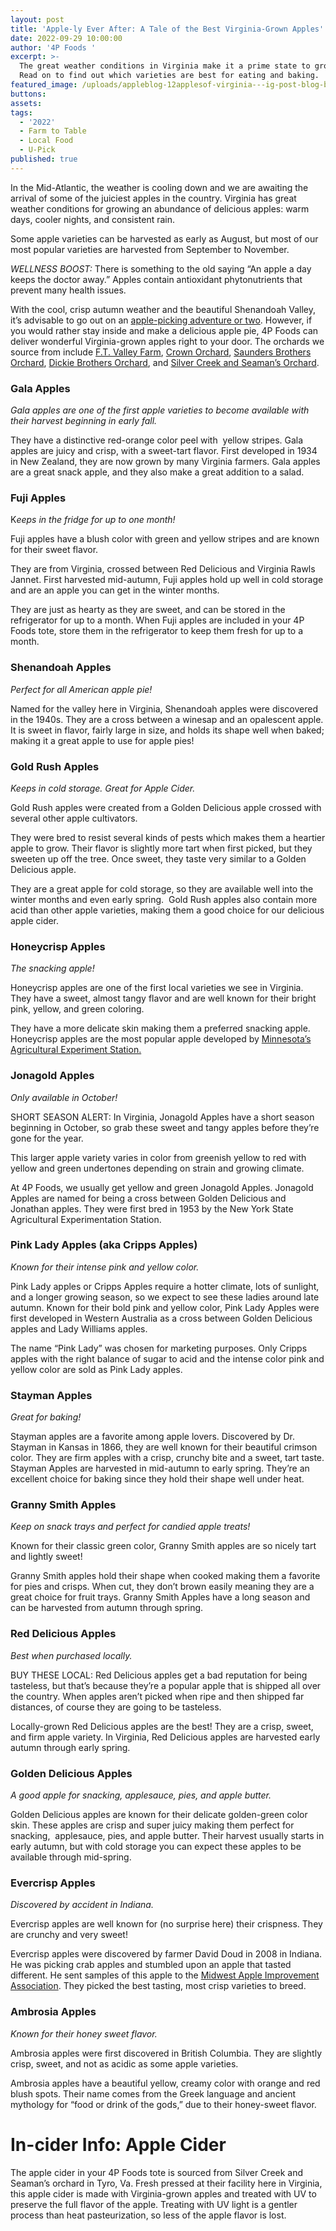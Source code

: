 ```yaml
---
layout: post
title: 'Apple-ly Ever After: A Tale of the Best Virginia-Grown Apples'
date: 2022-09-29 10:00:00
author: '4P Foods '
excerpt: >-
  The great weather conditions in Virginia make it a prime state to grow apples.
  Read on to find out which varieties are best for eating and baking.
featured_image: /uploads/appleblog-12applesof-virginia---ig-post-blog-banner.png
buttons:
assets:
tags:
  - '2022'
  - Farm to Table
  - Local Food
  - U-Pick
published: true
---
```

<div class="editable"><p>In the Mid-Atlantic, the weather is cooling down and we are awaiting the arrival of some of the juiciest apples in the country. Virginia has great&nbsp; weather conditions for growing an abundance of delicious apples: warm days, cooler nights, and consistent rain.</p><p>Some apple varieties can be harvested as early as August, but most of our most popular varieties are harvested from September to November.&nbsp;</p><p><em>WELLNESS BOOST:</em> There is something to the old saying “An apple a day keeps the doctor away.” Apples contain antioxidant phytonutrients that prevent many health issues.</p><p>With the cool, crisp autumn weather and the beautiful Shenandoah Valley, it’s advisable to go out on an <a href="https://www.funinfairfaxva.com/apple-picking-in-virginia/#:~:text=Mid%2DSeptember%20to%20mid%2DOctober,and%20Yellow%20Delicious%2C%20and%20Fuji.">apple-picking adventure or two</a>. However, if you would rather stay inside and make a delicious apple pie, 4P Foods can deliver wonderful Virginia-grown apples right to your door. The orchards we source from include <a target="_blank" rel="noopener" href="https://4pfoods.com/farmers/f-t-valley-farm/">F.T. Valley Farm</a>, <a href="https://4pfoods.com/farmers/crown-orchard/">Crown Orchard</a>, <a target="_blank" rel="noopener" href="https://4pfoods.com/farmers/saunders-brothers-orchard/">Saunders Brothers Orchard</a>, <a target="_blank" rel="noopener" href="https://4pfoods.com/farmers/dickie-brothers-orchard/">Dickie Brothers Orchard</a>, and <a target="_blank" rel="noopener" href="https://4pfoods.com/farmers/silver-creek-and-seamans-orchard/">Silver Creek and Seaman’s Orchard</a>.</p><h3><strong>Gala Apples</strong></h3><p><em>Gala apples are one of the first apple varieties to become available with their harvest beginning in early fall.</em></p><p>They have a distinctive red-orange color peel with&nbsp; yellow stripes. Gala apples are juicy and crisp, with a sweet-tart flavor. First developed in 1934 in New Zealand, they are now grown by many Virginia farmers. Gala apples&nbsp; are a great snack apple, and they also make a great addition to a salad.</p><h3><strong>Fuji Apples</strong></h3><p>K<em>eeps in the fridge for up to one month!</em></p><p>Fuji apples have a blush color with green and yellow stripes and are known for their sweet flavor.</p><p>They are from Virginia, crossed between Red Delicious and Virginia Rawls Jannet. First harvested mid-autumn, Fuji apples hold up well in cold storage and are an apple you can get in the winter months.</p><p>They are just as hearty as they are sweet, and can be stored in the refrigerator for up to a month. When Fuji apples are included in your 4P Foods tote, store them in the refrigerator to keep them fresh for up to a month.</p><h3><strong>Shenandoah Apples</strong></h3><p><em>Perfect for all American apple pie!</em></p><p>Named for the valley here in Virginia, Shenandoah apples were discovered in the 1940s. They are a cross between a winesap and an opalescent apple. It is sweet in flavor, fairly large in size, and holds its shape well when baked; making it a great apple to use for apple pies!</p><h3><strong>Gold Rush Apples</strong></h3><p><em>Keeps in cold storage. Great for Apple Cider.</em></p><p>Gold Rush apples were created from a Golden Delicious apple crossed with several other apple cultivators.</p><p>They were bred to resist several kinds of pests which makes them a heartier apple to grow. Their flavor is slightly more tart when first picked, but they sweeten up off the tree. Once sweet, they taste very similar to a Golden Delicious apple.</p><p>They are a great apple for cold storage, so they are available well into the winter months and even early spring.&nbsp; Gold Rush apples also contain more acid than other apple varieties, making them a good choice for our delicious apple cider.</p><h3><strong>Honeycrisp Apples</strong></h3><p><em>The snacking apple!</em></p><p>Honeycrisp apples are one of the first local varieties we see in Virginia. They have a sweet, almost tangy flavor and are well known for their bright pink, yellow, and green coloring.</p><p>They have a more delicate skin making them a preferred snacking apple. Honeycrisp apples are the most popular apple developed by <a href="https://specialtyproduce.com/produce/Honeycrisp_Apples_3122.php">Minnesota’s Agricultural Experiment Station.</a></p><h3><strong>Jonagold Apples</strong></h3><p><em>Only available in October!</em></p><p>SHORT SEASON ALERT: In Virginia, Jonagold Apples have a short season beginning in October, so grab these sweet and tangy apples before they’re gone for the year.</p><p>This larger apple variety varies in color from greenish yellow to red with yellow and green undertones depending on strain and growing climate.</p><p>At 4P Foods, we usually get yellow and green Jonagold Apples. Jonagold Apples are named for being a cross between Golden Delicious and Jonathan apples. They were first bred in 1953 by the New York State Agricultural Experimentation Station.</p><h3><strong>Pink Lady Apples (aka Cripps Apples)</strong></h3><p><em>Known for their intense pink and yellow color.</em></p><p>Pink Lady apples or Cripps Apples require a hotter climate, lots of sunlight, and a longer growing season, so we expect to see these ladies around late autumn. Known for their bold pink and yellow color, Pink Lady Apples were first developed in Western Australia as a cross between Golden Delicious apples and Lady Williams apples.&nbsp;</p><p>The name “Pink Lady” was chosen for marketing purposes. Only Cripps apples with the right balance of sugar to acid and the intense color pink and yellow color are sold as Pink Lady apples.</p><h3><strong>Stayman Apples</strong></h3><p><em>Great for baking!</em></p><p>Stayman apples are a favorite among apple lovers. Discovered by Dr. Stayman in Kansas in 1866, they are well known for their beautiful crimson color. They are firm apples with a crisp, crunchy bite and a sweet, tart taste. Stayman Apples are harvested in mid-autumn to early spring. They’re an excellent choice for baking since they hold their shape well under heat.&nbsp;</p><h3><strong>Granny Smith Apples</strong></h3><p><em>Keep on snack trays and perfect for candied apple treats!</em></p><p>Known for their classic green color, Granny Smith apples are so nicely tart and lightly sweet!</p><p>Granny Smith apples hold their shape when cooked making them a favorite for pies and crisps. When cut, they don’t brown easily meaning they are a great choice for fruit trays. Granny Smith Apples have a long season and can be harvested from autumn through spring.</p><h3><strong>Red Delicious Apples</strong></h3><p><em>Best when purchased locally.</em></p><p>BUY THESE LOCAL: Red Delicious apples get a bad reputation for being tasteless, but that’s because they’re a popular apple that is shipped all over the country. When apples aren’t picked when ripe and then shipped far distances, of course they are going to be tasteless.&nbsp;</p><p>Locally-grown Red Delicious apples are the best! They are a crisp, sweet, and firm apple variety. In Virginia, Red Delicious apples are harvested early autumn through early spring.&nbsp;</p><h3><strong>Golden Delicious Apples</strong></h3><p><em>A good apple for snacking, applesauce, pies, and apple butter.</em></p><p>Golden Delicious apples are known for their delicate golden-green color skin. These apples are crisp and super juicy making them perfect for snacking,&nbsp; applesauce, pies, and apple butter. Their harvest usually starts in early autumn, but with cold storage you can expect these apples to be available through mid-spring.</p><h3><strong>Evercrisp Apples</strong></h3><p><em>Discovered by accident in Indiana.</em></p><p>Evercrisp apples are well known for (no surprise here) their crispness. They are crunchy and very sweet!</p><p>Evercrisp apples were discovered by farmer David Doud in 2008 in Indiana. He was picking crab apples and stumbled upon an apple that tasted different. He sent samples of this apple to the <a href="https://fruitgrowersnews.com/article/evercrisp-on-its-way/">Midwest Apple Improvement Association</a>. They picked the best tasting, most crisp varieties to breed.&nbsp;</p><h3><strong>Ambrosia Apples</strong></h3><p><em>Known for their honey sweet flavor.</em></p><p>Ambrosia apples were first discovered in British Columbia. They are slightly crisp, sweet, and not as acidic as some apple varieties.</p><p>Ambrosia apples have a beautiful yellow, creamy color with orange and red blush spots. Their name comes from the Greek language and ancient mythology for “food or drink of the gods,” due to their honey-sweet flavor.</p><h1><strong>In-cider Info: Apple Cider</strong></h1><p>The apple cider in your 4P Foods tote is sourced from Silver Creek and Seaman’s orchard in Tyro, Va. Fresh pressed at their facility here in Virginia, this apple cider is made with Virginia-grown apples and treated with UV to preserve the full flavor of the apple. Treating with UV light is a gentler process than heat pasteurization, so less of the apple flavor is lost.</p></div>